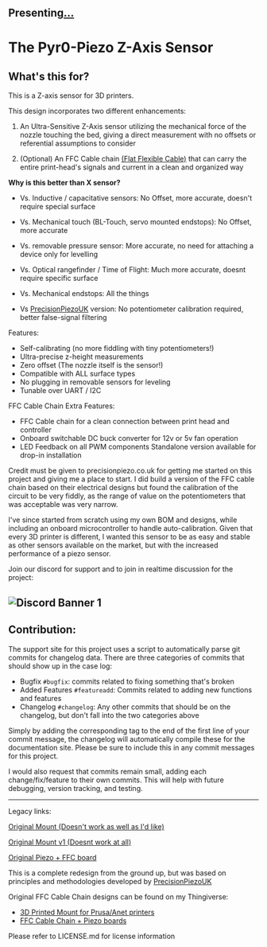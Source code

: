 Presenting[...](https://docs.pyroballpcbs.com/tutorials/config/printer-firmware/marlin/marlin-config/)
--------------------------------

The Pyr0-Piezo Z-Axis Sensor
===================

**What's this for?**
--------------------

This is a Z-axis sensor for 3D printers.

This design incorporates two different enhancements:

1. An Ultra-Sensitive Z-Axis sensor utilizing the mechanical force of the nozzle touching the bed, giving a direct measurement with no offsets or referential assumptions to consider

2. (Optional) An FFC Cable chain [(Flat Flexible Cable)](https://en.wikipedia.org/wiki/Flexible_flat_cable) that can carry the entire print-head's signals and current in a clean and organized way

**Why is this better than X sensor?**

 - Vs. Inductive / capacitative sensors: No Offset, more accurate, doesn't require special surface

 - Vs. Mechanical touch (BL-Touch, servo mounted endstops): No Offset, more accurate

 - Vs. removable pressure sensor: More accurate, no need for attaching a device only for levelling

 - Vs. Optical rangefinder / Time of Flight: Much more accurate, doesnt require specific surface

 - Vs. Mechanical endstops: All the things

 - Vs [PrecisionPiezoUK](https://www.precisionpiezo.co.uk/resources-osh) version: No potentiometer calibration required, better false-signal filtering

 Features:

 - Self-calibrating (no more fiddling with tiny potentiometers!)
 - Ultra-precise z-height measurements
 - Zero offset (The nozzle itself is the sensor!)
 - Compatible with ALL surface types
 - No plugging in removable sensors for leveling
 - Tunable over UART / I2C

 FFC Cable Chain Extra Features:

 - FFC Cable chain for a clean connection between print head and controller
 - Onboard switchable DC buck converter for 12v or 5v fan operation
 - LED Feedback on all PWM components
 Standalone version available for drop-in installation

Credit must be given to precisionpiezo.co.uk for getting me started on this project and giving me a place to start. I did build a version of the FFC cable chain based on their electrical designs but found the calibration of the circuit to be very fiddly, as the range of value on the potentiometers that was acceptable was very narrow.

I've since started from scratch using my own BOM and designs, while including an onboard microcontroller to handle auto-calibration. Given that every 3D printer is different, I wanted this sensor to be as easy and stable as other sensors available on the market, but with the increased performance of a piezo sensor.

Join our discord for support and to join in realtime discussion for the project:

![Discord Banner 1](https://discordapp.com/api/guilds/544587989536473099/widget.png?style=banner1)
---------------------------

## Contribution:

The support site for this project uses a script to automatically parse git commits for changelog data. There are three categories of commits that should show up in the case log:

  - Bugfix `#bugfix`: commits related to fixing something that's broken
  - Added Features `#featureadd`: Commits related to adding new functions and features
  - Changelog `#changelog`: Any other commits that should be on the changelog, but don't fall into the two categories above

Simply by adding the corresponding tag to the end of the first line of your commit message, the changelog will automatically compile these for the documentation site. Please be sure to include this in any commit messages for this project.

I would also request that commits remain small, adding each change/fix/feature to their own commits. This will help with future debugging, version tracking, and testing.

--------------------------

Legacy links:

[Original Mount (Doesn't work as well as I'd like)](https://www.thingiverse.com/thing:2712439)

[Original Mount v1 (Doesnt work at all)](https://www.thingiverse.com/thing:2675788)

[Original Piezo + FFC board](https://www.thingiverse.com/thing:2618717)

This is a complete redesign from the ground up, but was based on principles and methodologies developed by [PrecisionPiezoUK](https://precisionpiezo.co.uk/resources-osh)

Original FFC Cable Chain designs can be found on my Thingiverse:
 - [3D Printed Mount for Prusa/Anet printers](https://www.thingiverse.com/thing:2712439)
 - [FFC Cable Chain + Piezo boards](https://www.thingiverse.com/thing:2618717)


 Please refer to LICENSE.md for license information
